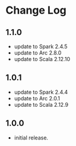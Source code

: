 # Change Log

## 1.1.0

- update to Spark 2.4.5
- update to Arc 2.8.0
- update to Scala 2.12.10

## 1.0.1

- update to Spark 2.4.4
- update to Arc 2.0.1
- update to Scala 2.12.9

## 1.0.0

- initial release.
